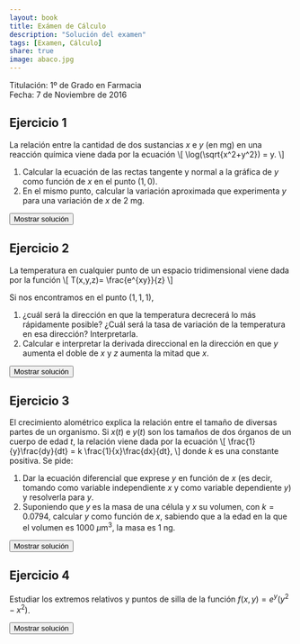 ```yaml
---
layout: book
title: Exámen de Cálculo
description: "Solución del examen"
tags: [Examen, Cálculo]
share: true
image: abaco.jpg
---
```


Titulación: 1º de Grado en Farmacia  
Fecha: 7 de Noviembre de 2016

## Ejercicio 1
La relación entre la cantidad de dos sustancias $x$ e $y$ (en mg) en una reacción química viene dada por la ecuación
\\[
\log(\sqrt{x^2+y^2}) = y.
\\]

1. Calcular la ecuación de las rectas tangente y normal a la gráfica de $y$ como función de $x$ en el punto $(1,0)$.
2. En el mismo punto, calcular la variación aproximada que experimenta $y$ para una variación de $x$ de 2 mg.

<div><button class="solution">Mostrar solución</button></div>
<div id="solution" style="display: none">
1. Recta tangente: $y=x-1$.<br/>  
Recta normal: $y=-x+1$.<br/>
2. $\Delta y\approx 2$ mg.
</div>

## Ejercicio 2
La temperatura en cualquier punto de un espacio tridimensional viene dada por la función
\\[
T(x,y,z)= \frac{e^{xy}}{z}
\\]

Si nos encontramos en el punto $(1,1,1)$,
1. ¿cuál será la dirección en que la temperatura decrecerá lo más rápidamente posible? ¿Cuál será la tasa de variación de la temperatura en esa dirección? Interpretarla.
2. Calcular e interpretar la derivada direccional en la dirección en que $y$ aumenta el doble de $x$ y $z$ aumenta la mitad que $x$.

<div><button class="solution">Mostrar solución</button></div>
<div id="solution" style="display: none">
1. $-\nabla f(1,1,1)=(-e,-e,e)$. La tasa de variación de la temperatura en esa dirección es $\sqrt{3}e$.<br/>
2. Tomando el vector $\mathbf{u}=(1,2,1/2)$, $f_{\mathbf{u}}'(1,1,1)=5e/\sqrt{21}$. Esto significa que por cada unidad que nos movamos en la dirección del vector $(1,2,1/2)$ la temperatura aumentará $5e/\sqrt{21}$ unidades.
</div>

## Ejercicio 3
El crecimiento alométrico explica la relación entre el tamaño de diversas partes de un organismo.
Si $x(t)$ e $y(t)$ son los tamaños de dos órganos de un cuerpo de edad $t$, la relación viene dada por la ecuación
\\[
\frac{1}{y}\frac{dy}{dt} = k \frac{1}{x}\frac{dx}{dt},
\\]
donde $k$ es una constante positiva.
Se pide:

1. Dar la ecuación diferencial que exprese $y$ en función de $x$ (es decir, tomando como variable independiente $x$ y como variable dependiente $y$) y resolverla para $y$.
2. Suponiendo que $y$ es la masa de una célula y $x$ su volumen, con $k=0.0794$, calcular $y$ como función de $x$, sabiendo que a la edad en la que el volumen es 1000 $\mu$m$^3$, la masa es 1 ng.

<div><button class="solution">Mostrar solución</button></div>
<div id="solution" style="display: none">
1. Ecuación diferencial: $y'=k\dfrac{y}{x}$.<br/>
Solución general: $y=cx^k$.<br/>
2. Solución particular: $y=0.5778 x^{0.0794}$.
</div>

## Ejercicio 4
 Estudiar los extremos relativos y puntos de silla de la función $f(x,y)=e^y(y^2-x^2)$.

<div><button class="solution">Mostrar solución</button></div>
<div id="solution" style="display: none">
$f$ tiene un punto de silla en el punto $(0,0)$ y un mínimo local en el punto $(0,-2)$.
</div>

